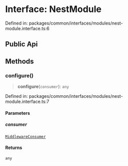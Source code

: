 # Interface: NestModule

Defined in: packages/common/interfaces/modules/nest-module.interface.ts:6

## Public Api

## Methods

### configure()

> **configure**(`consumer`): `any`

Defined in: packages/common/interfaces/modules/nest-module.interface.ts:7

#### Parameters

##### consumer

[`MiddlewareConsumer`](MiddlewareConsumer.md)

#### Returns

`any`
